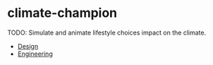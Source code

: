 # climate-champion
TODO: Simulate and animate lifestyle choices impact on the climate.

- [Design](design.md)
- [Engineering](engineering.md)

